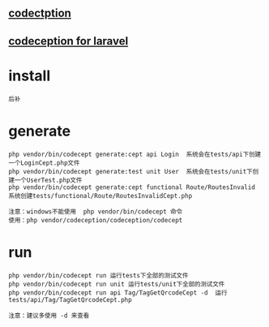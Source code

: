 [codectption](http://codeception.com/) 
------

[codeception for laravel](http://codeception.com/for/laravel)
------  
# install 
    后补

# generate

    php vendor/bin/codecept generate:cept api Login  系统会在tests/api下创建一个LoginCept.php文件 
    php vendor/bin/codecept generate:test unit User  系统会在tests/unit下创建一个UserTest.php文件 
    php vendor/bin/codecept generate:cept functional Route/RoutesInvalid 系统创建tests/functional/Route/RoutesInvalidCept.php 
  
    注意：windows不能使用  php vendor/bin/codecept 命令 
    使用：php vendor/codeception/codeception/codecept 
  
# run 

    php vendor/bin/codecept run 运行tests下全部的测试文件 
    php vendor/bin/codecept run unit 运行tests/unit下全部的测试文件 
    php vendor/bin/codecept run api Tag/TagGetQrcodeCept -d  运行tests/api/Tag/TagGetQrcodeCept.php 
    
    注意：建议多使用 -d 来查看
    
